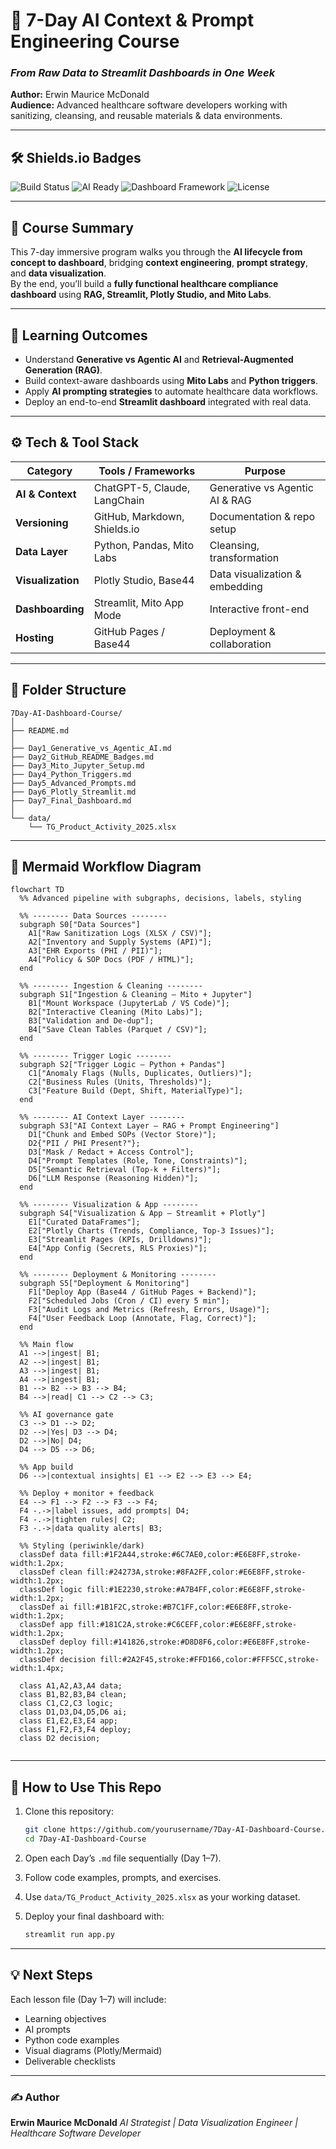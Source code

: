 # 🏥 7-Day AI Context & Prompt Engineering Course  
### *From Raw Data to Streamlit Dashboards in One Week*  

**Author:** Erwin Maurice McDonald  
**Audience:** Advanced healthcare software developers working with sanitizing, cleansing, and reusable materials & data environments.  

---

## 🛠️ Shields.io Badges  

![Build Status](https://img.shields.io/badge/Build-Passing-00C853?style=for-the-badge&logo=github)
![AI Ready](https://img.shields.io/badge/AI--Ready-Powered_by_ChatGPT_5-0078D4?style=for-the-badge&logo=openai)
![Dashboard Framework](https://img.shields.io/badge/Dashboard-Streamlit_|_Plotly_Studio-FF6F00?style=for-the-badge&logo=plotly)
![License](https://img.shields.io/badge/License-MIT-FFC107?style=for-the-badge)

---

## 🎯 Course Summary  

This 7-day immersive program walks you through the **AI lifecycle from concept to dashboard**, bridging **context engineering**, **prompt strategy**, and **data visualization**.  
By the end, you’ll build a **fully functional healthcare compliance dashboard** using **RAG, Streamlit, Plotly Studio, and Mito Labs**.  

---

## 🧠 Learning Outcomes  

- Understand **Generative vs Agentic AI** and **Retrieval-Augmented Generation (RAG)**.  
- Build context-aware dashboards using **Mito Labs** and **Python triggers**.  
- Apply **AI prompting strategies** to automate healthcare data workflows.  
- Deploy an end-to-end **Streamlit dashboard** integrated with real data.  

---

## ⚙️ Tech & Tool Stack  

| Category | Tools / Frameworks | Purpose |
|-----------|-------------------|----------|
| **AI & Context** | ChatGPT-5, Claude, LangChain | Generative vs Agentic AI & RAG |
| **Versioning** | GitHub, Markdown, Shields.io | Documentation & repo setup |
| **Data Layer** | Python, Pandas, Mito Labs | Cleansing, transformation |
| **Visualization** | Plotly Studio, Base44 | Data visualization & embedding |
| **Dashboarding** | Streamlit, Mito App Mode | Interactive front-end |
| **Hosting** | GitHub Pages / Base44 | Deployment & collaboration |

---

## 📂 Folder Structure  

```plaintext
7Day-AI-Dashboard-Course/
│
├── README.md
│
├── Day1_Generative_vs_Agentic_AI.md
├── Day2_GitHub_README_Badges.md
├── Day3_Mito_Jupyter_Setup.md
├── Day4_Python_Triggers.md
├── Day5_Advanced_Prompts.md
├── Day6_Plotly_Streamlit.md
├── Day7_Final_Dashboard.md
│
└── data/
    └── TG_Product_Activity_2025.xlsx
````

---

## 🧩 Mermaid Workflow Diagram

```mermaid
flowchart TD
  %% Advanced pipeline with subgraphs, decisions, labels, styling

  %% -------- Data Sources --------
  subgraph S0["Data Sources"]
    A1["Raw Sanitization Logs (XLSX / CSV)"];
    A2["Inventory and Supply Systems (API)"];
    A3["EHR Exports (PHI / PII)"];
    A4["Policy & SOP Docs (PDF / HTML)"];
  end

  %% -------- Ingestion & Cleaning --------
  subgraph S1["Ingestion & Cleaning — Mito + Jupyter"]
    B1["Mount Workspace (JupyterLab / VS Code)"];
    B2["Interactive Cleaning (Mito Labs)"];
    B3["Validation and De-dup"];
    B4["Save Clean Tables (Parquet / CSV)"];
  end

  %% -------- Trigger Logic --------
  subgraph S2["Trigger Logic — Python + Pandas"]
    C1["Anomaly Flags (Nulls, Duplicates, Outliers)"];
    C2["Business Rules (Units, Thresholds)"];
    C3["Feature Build (Dept, Shift, MaterialType)"];
  end

  %% -------- AI Context Layer --------
  subgraph S3["AI Context Layer — RAG + Prompt Engineering"]
    D1["Chunk and Embed SOPs (Vector Store)"];
    D2{"PII / PHI Present?"};
    D3["Mask / Redact + Access Control"];
    D4["Prompt Templates (Role, Tone, Constraints)"];
    D5["Semantic Retrieval (Top-k + Filters)"];
    D6["LLM Response (Reasoning Hidden)"];
  end

  %% -------- Visualization & App --------
  subgraph S4["Visualization & App — Streamlit + Plotly"]
    E1["Curated DataFrames"];
    E2["Plotly Charts (Trends, Compliance, Top-3 Issues)"];
    E3["Streamlit Pages (KPIs, Drilldowns)"];
    E4["App Config (Secrets, RLS Proxies)"];
  end

  %% -------- Deployment & Monitoring --------
  subgraph S5["Deployment & Monitoring"]
    F1["Deploy App (Base44 / GitHub Pages + Backend)"];
    F2["Scheduled Jobs (Cron / CI) every 5 min"];
    F3["Audit Logs and Metrics (Refresh, Errors, Usage)"];
    F4["User Feedback Loop (Annotate, Flag, Correct)"];
  end

  %% Main flow
  A1 -->|ingest| B1;
  A2 -->|ingest| B1;
  A3 -->|ingest| B1;
  A4 -->|ingest| B1;
  B1 --> B2 --> B3 --> B4;
  B4 -->|read| C1 --> C2 --> C3;

  %% AI governance gate
  C3 --> D1 --> D2;
  D2 -->|Yes| D3 --> D4;
  D2 -->|No| D4;
  D4 --> D5 --> D6;

  %% App build
  D6 -->|contextual insights| E1 --> E2 --> E3 --> E4;

  %% Deploy + monitor + feedback
  E4 --> F1 --> F2 --> F3 --> F4;
  F4 -.->|label issues, add prompts| D4;
  F4 -.->|tighten rules| C2;
  F3 -.->|data quality alerts| B3;

  %% Styling (periwinkle/dark)
  classDef data fill:#1F2A44,stroke:#6C7AE0,color:#E6E8FF,stroke-width:1.2px;
  classDef clean fill:#24273A,stroke:#8FA2FF,color:#E6E8FF,stroke-width:1.2px;
  classDef logic fill:#1E2230,stroke:#A7B4FF,color:#E6E8FF,stroke-width:1.2px;
  classDef ai fill:#1B1F2C,stroke:#B7C1FF,color:#E6E8FF,stroke-width:1.2px;
  classDef app fill:#181C2A,stroke:#C6CEFF,color:#E6E8FF,stroke-width:1.2px;
  classDef deploy fill:#141826,stroke:#D8D8F6,color:#E6E8FF,stroke-width:1.2px;
  classDef decision fill:#2A2F45,stroke:#FFD166,color:#FFF5CC,stroke-width:1.4px;

  class A1,A2,A3,A4 data;
  class B1,B2,B3,B4 clean;
  class C1,C2,C3 logic;
  class D1,D3,D4,D5,D6 ai;
  class E1,E2,E3,E4 app;
  class F1,F2,F3,F4 deploy;
  class D2 decision;


```

---

## 🚀 How to Use This Repo

1. Clone this repository:

   ```bash
   git clone https://github.com/yourusername/7Day-AI-Dashboard-Course.git
   cd 7Day-AI-Dashboard-Course
   ```
2. Open each Day’s `.md` file sequentially (Day 1–7).
3. Follow code examples, prompts, and exercises.
4. Use `data/TG_Product_Activity_2025.xlsx` as your working dataset.
5. Deploy your final dashboard with:

   ```bash
   streamlit run app.py
   ```

---

## 💡 Next Steps

Each lesson file (Day 1–7) will include:

* Learning objectives
* AI prompts
* Python code examples
* Visual diagrams (Plotly/Mermaid)
* Deliverable checklists

---

### ✍️ Author

**Erwin Maurice McDonald**
*AI Strategist | Data Visualization Engineer | Healthcare Software Developer*


```
